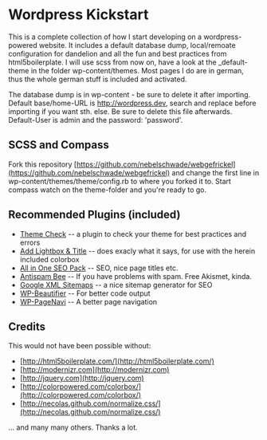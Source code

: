 # Wordpress Kickstart

This is a complete collection of how I start developing on a wordpress-powered website.
It includes a default database dump, local/remoate configuration for dandelion and 
all the fun and best practices from html5boilerplate. I will use scss from now on,
have a look at the \_default-theme in the folder wp-content/themes. Most pages I do
are in german, thus the whole german stuff is included and activated.

The database dump is in wp-content - be sure to delete it after importing. Default
base/home-URL is http://wordpress.dev, search and replace before importing if you
want sth. else. Be sure to delete this file afterwards. Default-User is admin and
the password: 'password'.

## SCSS and Compass

Fork this repository [https://github.com/nebelschwade/webgefrickel](https://github.com/nebelschwade/webgefrickel) 
and change the first line in wp-content/themes/theme/config.rb to where you forked it to. Start compass watch
on the theme-folder and you're ready to go.

## Recommended Plugins (included) 

- [Theme Check](http://wordpress.org/extend/plugins/theme-check/) -- a plugin to check your theme for best practices and errors
- [Add Lightbox & Title](http://wordpress.org/extend/plugins/add-lightbox-title/download/) -- does exacly what it says, for use with the herein included colorbox
- [All in One SEO Pack](http://wordpress.org/extend/plugins/all-in-one-seo-pack/) -- SEO, nice page titles etc.
- [Antispam Bee](http://wordpress.org/extend/plugins/antispam-bee/) -- If you have problems with spam. Free Akismet, kinda.
- [Google XML Sitemaps](http://wordpress.org/extend/plugins/google-sitemap-generator/) -- a nice sitemap generator for SEO
- [WP-Beautifier](http://wordpress.org/extend/plugins/wp-beautifier/) -- For better code output
- [WP-PageNavi](http://wordpress.org/extend/plugins/wp-pagenavi/) -- A better page navigation

## Credits

This would not have been possible without:

- [http://html5boilerplate.com/](http://html5boilerplate.com/)
- [http://modernizr.com](http://modernizr.com)
- [http://jquery.com](http://jquery.com)
- [http://colorpowered.com/colorbox/](http://colorpowered.com/colorbox/)
- [http://necolas.github.com/normalize.css/](http://necolas.github.com/normalize.css/)

... and many many others. Thanks a lot.

